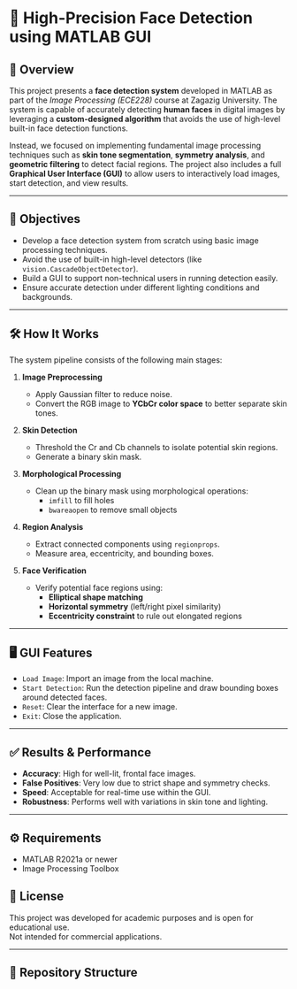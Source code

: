 # 🎯 High-Precision Face Detection using MATLAB GUI

## 📌 Overview

This project presents a **face detection system** developed in MATLAB as part of the *Image Processing (ECE228)* course at Zagazig University. The system is capable of accurately detecting **human faces** in digital images by leveraging a **custom-designed algorithm** that avoids the use of high-level built-in face detection functions.

Instead, we focused on implementing fundamental image processing techniques such as **skin tone segmentation**, **symmetry analysis**, and **geometric filtering** to detect facial regions. The project also includes a full **Graphical User Interface (GUI)** to allow users to interactively load images, start detection, and view results.

---

## 🎯 Objectives

- Develop a face detection system from scratch using basic image processing techniques.
- Avoid the use of built-in high-level detectors (like `vision.CascadeObjectDetector`).
- Build a GUI to support non-technical users in running detection easily.
- Ensure accurate detection under different lighting conditions and backgrounds.

---

## 🛠️ How It Works

The system pipeline consists of the following main stages:

1. **Image Preprocessing**
   - Apply Gaussian filter to reduce noise.
   - Convert the RGB image to **YCbCr color space** to better separate skin tones.

2. **Skin Detection**
   - Threshold the Cr and Cb channels to isolate potential skin regions.
   - Generate a binary skin mask.

3. **Morphological Processing**
   - Clean up the binary mask using morphological operations:
     - `imfill` to fill holes
     - `bwareaopen` to remove small objects

4. **Region Analysis**
   - Extract connected components using `regionprops`.
   - Measure area, eccentricity, and bounding boxes.

5. **Face Verification**
   - Verify potential face regions using:
     - **Elliptical shape matching**
     - **Horizontal symmetry** (left/right pixel similarity)
     - **Eccentricity constraint** to rule out elongated regions

---

## 🖥️ GUI Features

- `Load Image`: Import an image from the local machine.
- `Start Detection`: Run the detection pipeline and draw bounding boxes around detected faces.
- `Reset`: Clear the interface for a new image.
- `Exit`: Close the application.

---

## ✅ Results & Performance

- **Accuracy**: High for well-lit, frontal face images.
- **False Positives**: Very low due to strict shape and symmetry checks.
- **Speed**: Acceptable for real-time use within the GUI.
- **Robustness**: Performs well with variations in skin tone and lighting.

---

## ⚙️ Requirements

- MATLAB R2021a or newer
- Image Processing Toolbox



## 📃 License

This project was developed for academic purposes and is open for educational use.  
Not intended for commercial applications.

---

## 📂 Repository Structure

